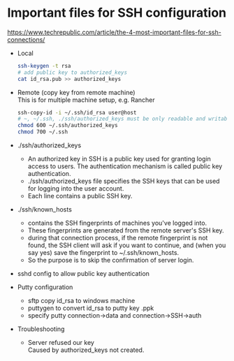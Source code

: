 # Important files for SSH configuration
https://www.techrepublic.com/article/the-4-most-important-files-for-ssh-connections/  

- Local  
    ```sh
    ssh-keygen -t rsa
    # add public key to authorized_keys
    cat id_rsa.pub >> authorized_keys
    ```

- Remote (copy key from remote machine)  
This is for multiple machine setup, e.g. Rancher    
    ```sh
    ssh-copy-id -i ~/.ssh/id_rsa user@host
    # ~, ~/.ssh, ./ssh/authorized_keys must be only readable and writable by the remote user  
    chmod 600 ~/.ssh/authorized_keys  
    chmod 700 ~/.ssh
    ```
- ./ssh/authorized_keys  
  - An authorized key in SSH is a public key used for granting login access to users. The authentication mechanism is called public key authentication.
  - ./ssh/authorized_keys file specifies the SSH keys that can be used for logging into the user account.  
  - Each line contains a public SSH key.  

- ./ssh/known_hosts
  - contains the SSH fingerprints of machines you've logged into.
  - These fingerprints are generated from the remote server's SSH key.
  - during that connection process, if the remote fingerprint is not found, the SSH client will ask if you want to continue, and (when you say yes) save the fingerprint to ~/.ssh/known_hosts.
  - So the purpose is to skip the confirmation of server login.  

- sshd config to allow public key authentication

- Putty configuration
  - sftp copy id_rsa to windows machine
  - puttygen to convert id_rsa to putty key .ppk
  - specify putty connection->data and connection->SSH->auth

- Troubleshooting  
  - Server refused our key  
    Caused by authorized_keys not created.  
